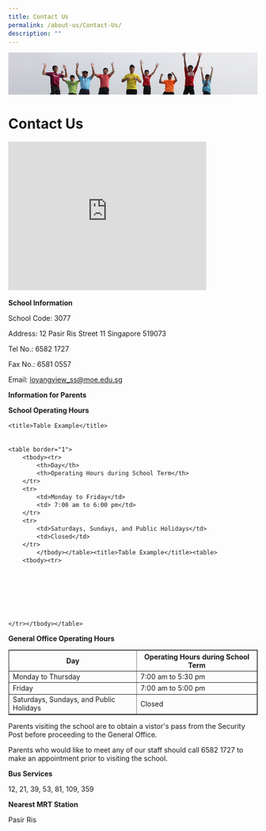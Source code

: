 ```yaml
---
title: Contact Us
permalink: /about-us/Contact-Us/
description: ""
---
```

![](/images/Banner.jpg)

Contact Us
==========
<iframe loading="lazy" allowfullscreen="" style="border:0;" height="300" width="400" src="https://www.google.com/maps/embed?pb=!1m18!1m12!1m3!1d3988.6830269077363!2d103.95465261475401!3d1.3668643990031073!2m3!1f0!2f0!3f0!3m2!1i1024!2i768!4f13.1!3m3!1m2!1s0x31da3dabb6d0905d%3A0x6884c64b011032c3!2sLoyang%20View%20Secondary%20School!5e0!3m2!1sen!2ssg!4v1677559384260!5m2!1sen!2ssg"></iframe>

**School Information**  

School Code: 3077

Address: 12 Pasir Ris Street 11 Singapore 519073

Tel No.: 6582 1727

Fax No.: 6581 0557

Email:&nbsp;[loyangview\_ss@moe.edu.sg](mailto:loyangview_ss@moe.edu.sg)

  

**Information for Parents**

**School Operating Hours**



    <title>Table Example</title>


    <table border="1">
        <tbody><tr>
            <th>Day</th>
            <th>Operating Hours during School Term</th>
        </tr>
        <tr>
            <td>Monday to Friday</td>
            <td> 7:00 am to 6:00 pm</td>
        </tr>
        <tr>
            <td>Saturdays, Sundays, and Public Holidays</td>
            <td>Closed</td>
        </tr>
			</tbody></table><title>Table Example</title><table>
        <tbody><tr>




    


    </tr></tbody></table>

**General Office Operating Hours**
<table border="1">
        <tbody><tr>
            <th>Day</th>
            <th>Operating Hours during School Term</th>
        </tr>
        <tr>
            <td>Monday to Thursday</td>
            <td> 7:00 am to 5:30 pm</td>
        </tr>
        <tr>
            <td>Friday</td>
            <td>7:00 am to 5:00 pm </td>
        </tr>
        <tr>
            <td>Saturdays, Sundays, and Public Holidays</td>
            <td>Closed</td>
        </tr>
    </tbody></table>



Parents visiting the school are to obtain a vistor's pass from the Security Post before proceeding to the General Office.

Parents who would like to meet any of our staff should call 6582 1727 to make an appointment prior to visiting the school.


**Bus Services**

12, 21, 39, 53, 81, 109, 359

  

**Nearest MRT Station**

Pasir Ris